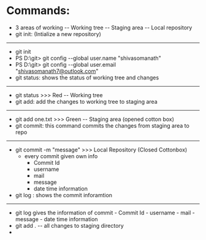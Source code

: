 # Commands:
- 3 areas of working -- Working tree
                     -- Staging area
                     -- Local repository
- git init: (Intialize a new repository)
----------
- git init
- PS D:\git> git config --global user.name "shivasomanath"
- PS D:\git> git config --global user.email "shivasomanath7@outlook.com"
- git status: shows the status of working tree and changes
-------------
- git status  >>> Red -- Working tree
- git add: add the changes to working tree to staging area
---------
- git add one.txt  >>> Green -- Staging area (opened cotton box)
- git commit: this command commits the changes from staging area to repo
------------
- git commit -m  "message" >>> Local Repository (Closed Cottonbox)
  - every commit given own info 
      - Commit Id
      - username
      - mail
      - message 
      - date time information
- git log : shows the commit inforamtion 
------------
- git log gives the information of commit
      - Commit Id
      - username
      - mail
      - message 
      - date time information
- git add . -- all changes to staging directory
- 


   